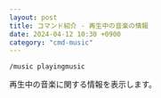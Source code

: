```yaml
---
layout: post
title: コマンド紹介 - 再生中の音楽の情報
date: 2024-04-12 10:30 +0900
category: "cmd-music"
---
```


`/music playingmusic`

再生中の音楽に関する情報を表示します。
